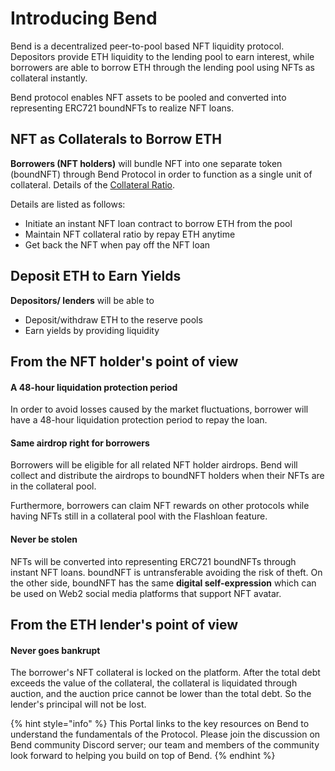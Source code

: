 # Introducing Bend

Bend is a decentralized peer-to-pool based NFT liquidity protocol. Depositors provide ETH liquidity to the lending pool to earn interest, while borrowers are able to borrow ETH through the lending pool using NFTs as collateral instantly.

Bend protocol enables NFT assets to be pooled and converted into representing ERC721 boundNFTs to realize NFT loans.

## NFT as Collaterals to Borrow ETH&#x20;

**Borrowers (NFT holders)** will bundle NFT into one separate token (boundNFT) through Bend Protocol in order to function as a single unit of collateral. Details of the [Collateral Ratio](risk/nft-risk-parameters.md).

Details are listed as follows:&#x20;

* Initiate an instant NFT loan contract to borrow ETH from the pool&#x20;
* Maintain NFT collateral ratio by repay ETH anytime&#x20;
* Get back the NFT when pay off the NFT loan&#x20;

## Deposit ETH to Earn Yields

**Depositors/ lenders** will be able to&#x20;

* Deposit/withdraw ETH to the reserve pools&#x20;
* Earn yields by providing liquidity&#x20;

## From the NFT holder's point of view

#### A 48-hour liquidation protection period

In order to avoid losses caused by the market fluctuations, borrower will have a 48-hour liquidation protection period to repay the loan.

#### Same airdrop right for borrowers

Borrowers will be eligible for all related NFT holder airdrops. Bend will collect and distribute the airdrops to boundNFT holders when their NFTs are in the collateral pool.&#x20;

Furthermore, borrowers can claim NFT rewards on other protocols while having NFTs still in a collateral pool with the Flashloan feature.

#### Never be stolen

NFTs will be converted into representing ERC721 boundNFTs through instant NFT loans. boundNFT is untransferable avoiding the risk of theft. On the other side, boundNFT has the same **digital self-expression** which can be used on Web2 social media platforms that support NFT avatar.&#x20;

## From the ETH lender's point of view

#### Never goes bankrupt

The borrower's NFT collateral is locked on the platform. After the total debt exceeds the value of the collateral, the collateral is liquidated through auction, and the auction price cannot be lower than the total debt. So the lender's principal will not be lost.

{% hint style="info" %}
This Portal links to the key resources on Bend to understand the fundamentals of the Protocol. Please join the discussion on Bend community Discord server; our team and members of the community look forward to helping you build on top of Bend.
{% endhint %}

<mark style="color:blue;"></mark>
